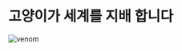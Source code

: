 

# 고양이가 세계를 지배 합니다
![venom](https://capsule-render.vercel.app/api?type=venom&height=200&text=Welcome%20to%0AMagical%20Coding%20World!&fontSize=60&color=0:8871e5,100:b678c4&stroke=b678c4)
